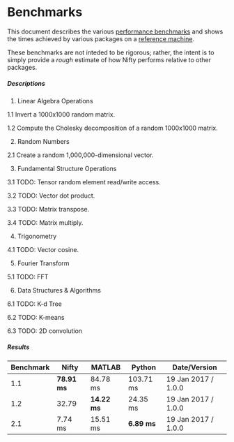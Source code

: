 # Benchmarks

This document describes the various [performance benchmarks](https://github.com/nifty-swift/Nifty-benchmarks) and shows the times achieved by various packages on a [reference machine](#Benchmarks "Ubuntu 16.04, 64-bit; AMD FX-8350 4.0 GHz, 8 core CPU; 32 GB DDR3 RAM; GeForce GTX 750 Ti; 256 GB SSD").

These benchmarks are not inteded to be rigorous; rather, the intent is to simply provide a *rough* estimate of how Nifty performs relative to other packages.

##### Descriptions

1. Linear Algebra Operations

  1.1 Invert a 1000x1000 random matrix.
  
  1.2 Compute the Cholesky decomposition of a random 1000x1000 matrix.

2. Random Numbers

  2.1 Create a random 1,000,000-dimensional vector.

3. Fundamental Structure Operations

  3.1 TODO: Tensor random element read/write access.

  3.2 TODO: Vector dot product.

  3.3 TODO: Matrix transpose.

  3.4 TODO: Matrix multiply.

4. Trigonometry

  4.1 TODO: Vector cosine.

5. Fourier Transform

  5.1 TODO: FFT

6. Data Structures & Algorithms

  6.1 TODO: K-d Tree

  6.2 TODO: K-means

  6.3 TODO: 2D convolution

##### Results

| Benchmark       | Nifty          | MATLAB          | Python          | Date/Version           |
|-----------------|----------------|-----------------|-----------------|------------------------|
| 1.1             | **78.91 ms**   | 84.78 ms        | 103.71 ms       | 19 Jan 2017 / 1.0.0    |
| 1.2             | 32.79          | **14.22 ms**    | 24.35 ms        | 19 Jan 2017 / 1.0.0    |
| 2.1             | 7.74 ms        | 15.51 ms        | **6.89 ms**     | 19 Jan 2017 / 1.0.0    |